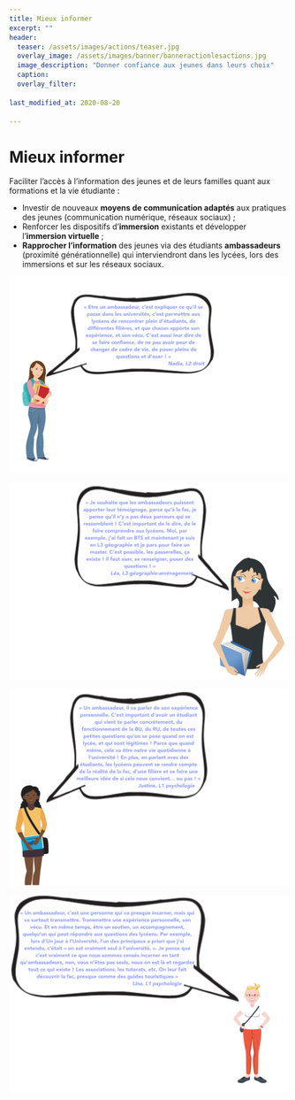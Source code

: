 ```yaml
---
title: Mieux informer
excerpt: ""
header:
  teaser: /assets/images/actions/teaser.jpg
  overlay_image: /assets/images/banner/banneractionlesactions.jpg
  image_description: "Donner confiance aux jeunes dans leurs choix"
  caption: 
  overlay_filter: 

last_modified_at: 2020-08-20

---
```


# Mieux informer  


Faciliter l’accès à l’information des jeunes et de leurs familles quant aux formations et la vie étudiante :
+ Investir de nouveaux **moyens de communication adaptés** aux pratiques des jeunes (communication numérique, réseaux sociaux) ;
+ Renforcer les dispositifs d’**immersion** existants et développer l’**immersion virtuelle** ;
+ **Rapprocher l’information** des jeunes via des étudiants **ambassadeurs** (proximité générationnelle) qui interviendront dans les lycées, lors des immersions et sur les réseaux sociaux.


![Nadia première année licence Droit](/assets/images/bulles/NadiaL1droit1.png)

![Nadia troisième année Géographie-aménagement](/assets/images/bulles/LeaL3geo.png)


![Justine première année Psychologie](/assets/images/bulles/BulleJustine.png)

![Lina première année Psychologie](/assets/images/bulles/BulleLina.png)




